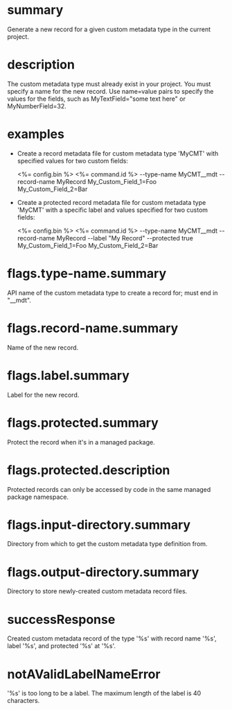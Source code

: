 # summary

Generate a new record for a given custom metadata type in the current project.

# description

The custom metadata type must already exist in your project. You must specify a name for the new record. Use name=value pairs to specify the values for the fields, such as MyTextField="some text here" or MyNumberField=32.

# examples

- Create a record metadata file for custom metadata type 'MyCMT' with specified values for two custom fields:

  <%= config.bin %> <%= command.id %> --type-name MyCMT\_\_mdt --record-name MyRecord My_Custom_Field_1=Foo My_Custom_Field_2=Bar

- Create a protected record metadata file for custom metadata type 'MyCMT' with a specific label and values specified for two custom fields:

  <%= config.bin %> <%= command.id %> --type-name MyCMT\_\_mdt --record-name MyRecord --label "My Record" --protected true My_Custom_Field_1=Foo My_Custom_Field_2=Bar

# flags.type-name.summary

API name of the custom metadata type to create a record for; must end in "\_\_mdt".

# flags.record-name.summary

Name of the new record.

# flags.label.summary

Label for the new record.

# flags.protected.summary

Protect the record when it's in a managed package.

# flags.protected.description

Protected records can only be accessed by code in the same managed package namespace.

# flags.input-directory.summary

Directory from which to get the custom metadata type definition from.

# flags.output-directory.summary

Directory to store newly-created custom metadata record files.

# successResponse

Created custom metadata record of the type '%s' with record name '%s', label '%s', and protected '%s' at '%s'.

# notAValidLabelNameError

'%s' is too long to be a label. The maximum length of the label is 40 characters.
